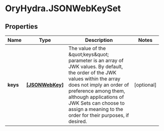 # OryHydra.JSONWebKeySet

## Properties
Name | Type | Description | Notes
------------ | ------------- | ------------- | -------------
**keys** | [**[JSONWebKey]**](JSONWebKey.md) | The value of the \&quot;keys\&quot; parameter is an array of JWK values.  By default, the order of the JWK values within the array does not imply an order of preference among them, although applications of JWK Sets can choose to assign a meaning to the order for their purposes, if desired. | [optional] 


